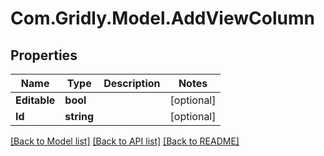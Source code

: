 
# Com.Gridly.Model.AddViewColumn

## Properties

Name | Type | Description | Notes
------------ | ------------- | ------------- | -------------
**Editable** | **bool** |  | [optional] 
**Id** | **string** |  | [optional] 

[[Back to Model list]](../README.md#documentation-for-models)
[[Back to API list]](../README.md#documentation-for-api-endpoints)
[[Back to README]](../README.md)

